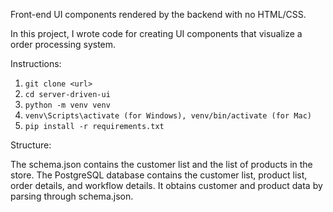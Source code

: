 Front-end UI components rendered by the backend with no HTML/CSS.

In this project, I wrote code for creating UI components that visualize a order processing system.

Instructions:

1. `git clone <url>`
2. `cd server-driven-ui`
3. `python -m venv venv`
4. `venv\Scripts\activate (for Windows), venv/bin/activate (for Mac)`
5. `pip install -r requirements.txt`


Structure:

The schema.json contains the customer list and the list of products in the store.
The PostgreSQL database contains the customer list, product list, order details, and workflow details.
It obtains customer and product data by parsing through schema.json.
